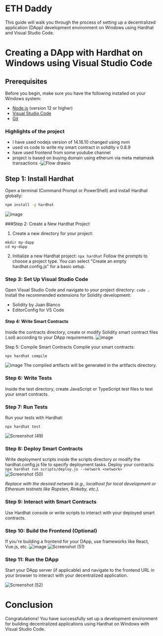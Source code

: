 # ETH Daddy 

This guide will walk you through the process of setting up a decentralized application (DApp) development environment on Windows using Hardhat and Visual Studio Code.

# Creating a DApp with Hardhat on Windows using Visual Studio Code

## Prerequisites

Before you begin, make sure you have the following installed on your Windows system:

- [Node.js](https://nodejs.org/) (version 12 or higher)
- [Visual Studio Code](https://code.visualstudio.com/)
- [Git](https://git-scm.com/)
### Highlights of the project
- I have used nodejs version of 14.16.10 changed using nvm
- used vs code to write my smart contract in solidity v 0.8.9
- have used frontend from some youtube channel
- project is based on buying domain using etherum via meta metamask transactions
-![Flow drawio](https://github.com/KshitizSadh/Dapp_project/assets/142923024/b9b27e9c-4462-4aa0-9fa9-2804454cbbbb)

## Step 1: Install Hardhat

Open a terminal (Command Prompt or PowerShell) and install Hardhat globally:

```bash
npm install -g hardhat
```
![image](https://github.com/KshitizSadh/Dapp_project/assets/142923024/1d5ff5b6-0b51-4447-b549-7a611a262850)

###Step 2: Create a New Hardhat Project
1. Create a new directory for your project:
```
mkdir my-dapp
cd my-dapp
```
2. Initialize a new Hardhat project:
```npx hardhat```
Follow the prompts to choose a project type. You can select "Create an empty hardhat.config.js" for a basic setup.

### Step 3: Set Up Visual Studio Code
Open Visual Studio Code and navigate to your project directory:
```code .```
Install the recommended extensions for Solidity development:
- Solidity by Juan Blanco
- EditorConfig for VS Code
 #### Step 4: Write Smart Contracts
Inside the contracts directory, create or modify Solidity smart contract files (.sol) according to your DApp requirements.
![image](https://github.com/KshitizSadh/Dapp_project/assets/142923024/11755c4f-2ae4-4cf1-be5f-247ad097c961)

Step 5: Compile Smart Contracts
Compile your smart contracts:
```
npx hardhat compile
```
![image](https://github.com/KshitizSadh/Dapp_project/assets/142923024/3c1cf154-65df-4eea-8593-3bbb4b8d6ea8)
The compiled artifacts will be generated in the artifacts directory.
### Step 6: Write Tests
Inside the test directory, create JavaScript or TypeScript test files to test your smart contracts.
### Step 7: Run Tests
Run your tests with Hardhat:
```
npx hardhat test
```
![Screenshot (49)](https://github.com/KshitizSadh/Dapp_project/assets/142923024/d378958f-7d59-4296-b4ce-609c4f9739bc)
 ### Step 8: Deploy Smart Contracts
Write deployment scripts inside the scripts directory or modify the hardhat.config.js file to specify deployment tasks.
Deploy your contracts:
```npx hardhat run scripts/deploy.js --network <network>```
![Screenshot (50)](https://github.com/KshitizSadh/Dapp_project/assets/142923024/6fa3fc77-7516-498c-ba08-0c5140646c67)

*Replace <network> with the desired network (e.g., localhost for local development or Ethereum testnets like Ropsten, Rinkeby, etc.).*
### Step 9: Interact with Smart Contracts
Use Hardhat console or write scripts to interact with your deployed smart contracts.

### Step 10: Build the Frontend (Optional)
If you're building a frontend for your DApp, use frameworks like React, Vue.js, etc.
![image](https://github.com/KshitizSadh/Dapp_project/assets/142923024/18544698-8195-4915-b939-711ce8192a46)
![Screenshot (51)](https://github.com/KshitizSadh/Dapp_project/assets/142923024/bdf3379f-e9de-48ff-afc2-cee1bbd7646f)

### Step 11: Run the DApp
Start your DApp server (if applicable) and navigate to the frontend URL in your browser to interact with your decentralized application.

![Screenshot (52)](https://github.com/KshitizSadh/Dapp_project/assets/142923024/699c71da-330f-4699-be66-552af063962d)

# Conclusion
Congratulations! You have successfully set up a development environment for building decentralized applications using Hardhat on Windows with Visual Studio Code.



